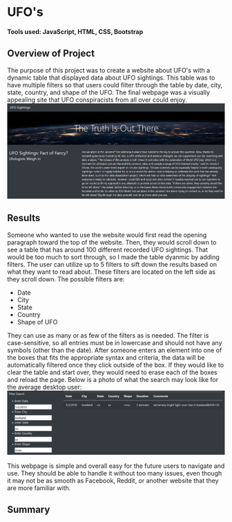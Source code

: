 # UFO's
#### Tools used: JavaScript, HTML, CSS, Bootstrap
## Overview of Project
The purpose of this project was to create a website about UFO's with a dynamic table that displayed data about UFO sightings. This table was to have multiple filters so that users could filter through the table by date, city, state, country, and shape of the UFO. The final webpage was a visually appealing site that UFO conspiracists from all over could enjoy.
![](https://github.com/mabuckjr/UFOs/blob/main/static/images/Top_of_Site.PNG)
## Results 
Someone who wanted to use the website would first read the opening paragraph toward the top of the website. Then, they would scroll down to see a table that has around 100 different recorded UFO sightings. That would be too much to sort through, so I made the table dyanmic by adding filters. The user can utilize up to 5 filters to sift down the results based on what they want to read about. These filters are located on the left side as they scroll down. The possible filters are:
- Date
- City
- State
- Country
- Shape of UFO

They can use as many or as few of the filters as is needed. The filter is case-sensitive, so all entries must be in lowercase and should not have any symbols (other than the date). After someone enters an element into one of the boxes that fits the appropriate syntax and criteria, the data will be automatically filtered once they click outside of the box. If they would like to clear the table and start over, they would need to erase each of the boxes and reload the page. Below is a photo of what the search may look like for the average desktop user:
![](https://github.com/mabuckjr/UFOs/blob/main/static/images/Filter_Search_Example.PNG)

This webpage is simple and overall easy for the future users to navigate and use. They should be able to handle it without too many issues, even though it may not be as smooth as Facebook, Reddit, or another website that they are more familiar with.
## Summary
